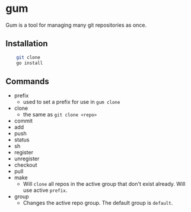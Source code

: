 # gum

Gum is a tool for managing many git repositories as once.

## Installation

```sh
    git clone 
    go install
```



## Commands
- prefix
  - used to set a prefix for use in `gum clone`
- clone
  - the same as `git clone <repo>`
- commit
- add
- push
- status
- sh
- register
- unregister
- checkout
- pull
- make
  - Will `clone` all repos in the active group that don't exist already. Will use active `prefix`.
- group
  - Changes the active repo group. The default group is `default`.

